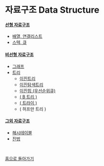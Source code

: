 # 자료구조 Data Structure

#### [선형 자료구조](./linear-structure.md#선형-자료구조)

  - [배열, 연결리스트](./linear-structure.md#배열,-연결리스트)
  - [스텍, 큐](./linear-structure.md#스텍,-큐,-데크)

#### [비선형 자료구조](./non-linear-structure.md#비선형-자료구조)
  - [그래프](./non-linear-structure.md#그래프-graph)
  - [트리](./non-linear-structure.md#트리-tree)
    - [이진트리](./non-linear-structure.md#이진트리-binary-tree)
    - [이진탐색트리](./non-linear-structure.md#이진탐색트리-binary-search-tree)
    - [이진힙 (우선순위큐)](./non-linear-structure.md#이진힙-binary-heap-우선순위-큐)
    - [( B 트리 )](./non-linear-structure.md#-b-트리-)
    - [( 트라이 )](./non-linear-structure.md#-트라이-trie-)
    - ( 허프만 트리 )

#### [그외 자료구조](./else-structure.md#그외-자료구조)

  - [해시테이블](./else-structure.md#해시테이블-map-set)
  - [진법](./else-structure.md#진법)

<br>

[홈으로 돌아가기](../README.md)